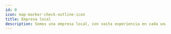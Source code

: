 ```yaml
---
id: 0
icon: map-marker-check-outline-icon
title: Empresa local
description: Somos una empresa local, con vasta experiencia en cada una de las áreas de servicios que ofrecemos.
---
```

